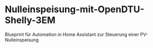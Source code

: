 # Nulleinspeisung-mit-OpenDTU-Shelly-3EM
Blueprint für Automation in Home Assistant zur Steuerung einer PV-Nulleinspeisung
